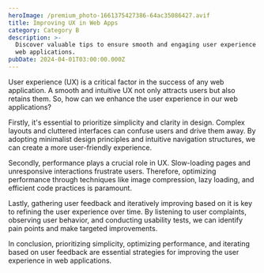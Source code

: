```yaml
---
heroImage: /premium_photo-1661375427386-64ac35086427.avif
title: Improving UX in Web Apps
category: Category B
description: >-
  Discover valuable tips to ensure smooth and engaging user experience in your
  web applications.
pubDate: 2024-04-01T03:00:00.000Z
---
```


User experience (UX) is a critical factor in the success of any web application. A smooth and intuitive UX not only attracts users but also retains them. So, how can we enhance the user experience in our web applications?

Firstly, it's essential to prioritize simplicity and clarity in design. Complex layouts and cluttered interfaces can confuse users and drive them away. By adopting minimalist design principles and intuitive navigation structures, we can create a more user-friendly experience.

Secondly, performance plays a crucial role in UX. Slow-loading pages and unresponsive interactions frustrate users. Therefore, optimizing performance through techniques like image compression, lazy loading, and efficient code practices is paramount.

Lastly, gathering user feedback and iteratively improving based on it is key to refining the user experience over time. By listening to user complaints, observing user behavior, and conducting usability tests, we can identify pain points and make targeted improvements.

In conclusion, prioritizing simplicity, optimizing performance, and iterating based on user feedback are essential strategies for improving the user experience in web applications.
